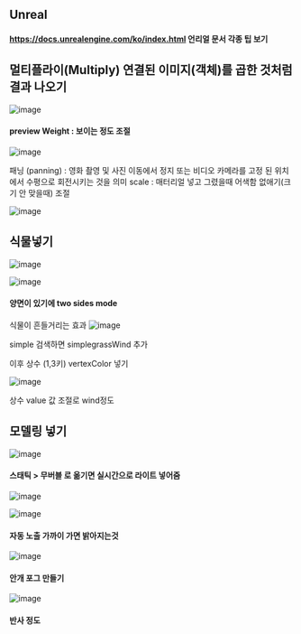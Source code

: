 ## Unreal

#### https://docs.unrealengine.com/ko/index.html 언리얼 문서  각종 팁 보기

## 멀티플라이(Multiply)  연결된 이미지(객체)를 곱한 것처럼 결과 나오기

![image](https://user-images.githubusercontent.com/80494367/119588665-43b8c680-be0c-11eb-8275-4cec59ae6017.png)

#### preview Weight : 보이는 정도 조절


![image](https://user-images.githubusercontent.com/80494367/119589639-2b49ab80-be0e-11eb-8f77-91e563024872.png)

패닝 (panning) : 영화 촬영 및 사진 이동에서 정지 또는 비디오 카메라를 고정 된 위치에서 수평으로 회전시키는 것을 의미
scale : 매터리얼 넣고 그렸을때  어색함 없애기(크기 안 맞을때) 조절


![image](https://user-images.githubusercontent.com/80494367/119597061-4cfd5f80-be1b-11eb-9e4d-46ed620a1855.png)

## 식물넣기

![image](https://user-images.githubusercontent.com/80494367/119597398-e4fb4900-be1b-11eb-922f-4988e9c74edc.png)

![image](https://user-images.githubusercontent.com/80494367/119597459-04927180-be1c-11eb-9851-891afc457f60.png)

#### 양면이 있기에  two sides mode

식물이 흔들거리는 효과
![image](https://user-images.githubusercontent.com/80494367/119598431-e62d7580-be1d-11eb-93ab-9e349330d234.png)

simple 검색하면 simplegrassWind 추가

이후  상수 (1,3키) vertexColor 넣기

![image](https://user-images.githubusercontent.com/80494367/119598454-f04f7400-be1d-11eb-8cc9-8afe9876b57c.png)

상수 value 값 조절로 wind정도


## 모델링 넣기

![image](https://user-images.githubusercontent.com/80494367/119914038-5b25ba00-bf9a-11eb-8ea9-c44decfe82db.png)
#### 스태틱 > 무버블 로 옮기면 실시간으로 라이트 넣어줌

![image](https://user-images.githubusercontent.com/80494367/119914497-354ce500-bf9b-11eb-8aeb-f5a71d033e21.png)


![image](https://user-images.githubusercontent.com/80494367/119914828-1a2ea500-bf9c-11eb-860c-4bfee082b030.png)

#### 자동 노출  가까이 가면 밝아지는것

![image](https://user-images.githubusercontent.com/80494367/119919560-aa251c80-bfa5-11eb-96e3-ebe2fa2738c0.png)

#### 안개 포그 만들기

![image](https://user-images.githubusercontent.com/80494367/119921098-641d8800-bfa8-11eb-9b51-abd4b5c20be2.png)

#### 반사 정도 

